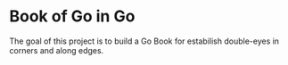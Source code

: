 # Book of Go in Go

The goal of this project is to build a Go Book for estabilish double-eyes in corners and along edges.
